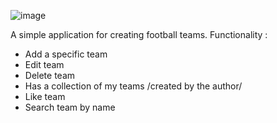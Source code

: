 ![image](https://user-images.githubusercontent.com/86414839/163988839-e60bfaa4-18ad-472f-a01c-5771f205405f.png)


A simple application for creating football teams. 
Functionality :
- Add a specific team
- Edit team 
- Delete team
- Has a collection of my teams /created by the author/
- Like team
- Search team by name
